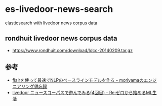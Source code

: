 # es-livedoor-news-search
elasticsearch with livedoor news corpus data


## rondhuit livedoor news corpus data

- https://www.rondhuit.com/download/ldcc-20140209.tar.gz


## 参考

- [flairを使って最速でNLPのベースラインモデルを作る - moriyamaのエンジニアリング備忘録](https://nmoriyama.hatenablog.com/entry/2020/07/10/160031)
- [livedoor ニュースコーパスで遊んでみる(4回目) - Re:ゼロから始めるML生活](https://www.nogawanogawa.com/entry/NLP_basis_4)
